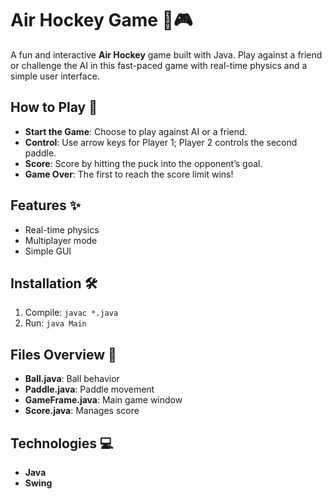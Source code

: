# Air Hockey Game 🏒🎮

A fun and interactive **Air Hockey** game built with Java. Play against a friend or challenge the AI in this fast-paced game with real-time physics and a simple user interface.

## How to Play 🏒

* **Start the Game**: Choose to play against AI or a friend.
* **Control**: Use arrow keys for Player 1; Player 2 controls the second paddle.
* **Score**: Score by hitting the puck into the opponent’s goal.
* **Game Over**: The first to reach the score limit wins!

## Features ✨

* Real-time physics 
* Multiplayer mode 
* Simple GUI 

## Installation 🛠️

1. Compile: `javac *.java`
2. Run: `java Main`

## Files Overview 📂

* **Ball.java**: Ball behavior 
* **Paddle.java**: Paddle movement 
* **GameFrame.java**: Main game window 
* **Score.java**: Manages score 

## Technologies 💻

* **Java** 
* **Swing** 

